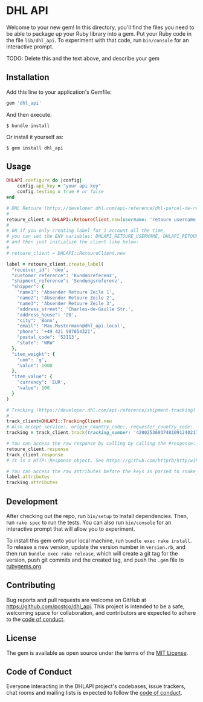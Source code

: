 # DHL API

Welcome to your new gem! In this directory, you'll find the files you need to be able to package up your Ruby library into a gem. Put your Ruby code in the file `lib/dhl_api`. To experiment with that code, run `bin/console` for an interactive prompt.

TODO: Delete this and the text above, and describe your gem

## Installation

Add this line to your application's Gemfile:

```ruby
gem 'dhl_api'
```

And then execute:

    $ bundle install

Or install it yourself as:

    $ gem install dhl_api

## Usage

```ruby
DHLAPI.configure do |config|
    config.api_key = "your api key"
    config.testing = true # or false
end

# DHL Retoure (https://developer.dhl.com/api-reference/dhl-parcel-de-returns-post-parcel-germany)
#
retoure_client = DHLAPI::RetoureClient.new(username: 'retoure username', password: 'retoure password')
#
# OR if you only creating label for 1 account all the time,
# you can set the ENV variables: DHLAPI_RETOURE_USERNAME, DHLAPI_RETOURE_PASSWORD,
# and then just initialize the client like below:
#
# retoure_client = DHLAPI::RetoureClient.new

label = retoure_client.create_label(
  "receiver_id": 'deu',
  "customer_reference": 'Kundenreferenz',
  "shipment_reference": 'Sendungsreferenz',
  "shipper": {
    "name1": 'Absender Retoure Zeile 1',
    "name2": 'Absender Retoure Zeile 2',
    "name3": 'Absender Retoure Zeile 3',
    "address_street": 'Charles-de-Gaulle Str.',
    "address_house": '20',
    "city": 'Bonn',
    "email": 'Max.Mustermann@dhl_api.local',
    "phone": '+49 421 987654321',
    "postal_code": '53113',
    "state": 'NRW'
  },
  "item_weight": {
    "uom": 'g',
    "value": 1000
  },
  "item_value": {
    "currency": 'EUR',
    "value": 100
  }
)

# Tracking (https://developer.dhl.com/api-reference/shipment-tracking)
#
track_client=DHLAPI::TrackingClient.new
# Also accept service:, origin_country_code:, requester_country_code:
tracking = track_client.track(tracking_number: '420025369374810912402173942693')

# You can access the raw response by calling by calling the #response:
retoure_client.response
track_client.response
# It is a HTTP::Response object. See https://github.com/httprb/http/wiki/Response-Handling for more info.

# You can access the raw attributes before the keys is parsed to snake_case by calling the #attributes:
label.attributes
tracking.attributes
```

## Development

After checking out the repo, run `bin/setup` to install dependencies. Then, run `rake spec` to run the tests. You can also run `bin/console` for an interactive prompt that will allow you to experiment.

To install this gem onto your local machine, run `bundle exec rake install`. To release a new version, update the version number in `version.rb`, and then run `bundle exec rake release`, which will create a git tag for the version, push git commits and the created tag, and push the `.gem` file to [rubygems.org](https://rubygems.org).

## Contributing

Bug reports and pull requests are welcome on GitHub at https://github.com/postco/dhl_api. This project is intended to be a safe, welcoming space for collaboration, and contributors are expected to adhere to the [code of conduct](https://github.com/postco/dhl_api/blob/main/CODE_OF_CONDUCT.md).

## License

The gem is available as open source under the terms of the [MIT License](https://opensource.org/licenses/MIT).

## Code of Conduct

Everyone interacting in the DHLAPI project's codebases, issue trackers, chat rooms and mailing lists is expected to follow the [code of conduct](https://github.com/postco/dhl_api/blob/main/CODE_OF_CONDUCT.md).

